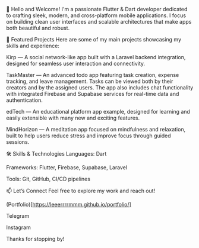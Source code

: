 👋 Hello and Welcome!
I'm a passionate Flutter & Dart developer dedicated to crafting sleek, modern, and cross-platform mobile applications. I focus on building clean user interfaces and scalable architectures that make apps both beautiful and robust.

🚀 Featured Projects
Here are some of my main projects showcasing my skills and experience:

Kirp — A social network-like app built with a Laravel backend integration, designed for seamless user interaction and connectivity.

TaskMaster — An advanced todo app featuring task creation, expense tracking, and leave management. Tasks can be viewed both by their creators and by the assigned users. The app also includes chat functionality with integrated Firebase and Supabase services for real-time data and authentication.

edTech — An educational platform app example, designed for learning and easily extensible with many new and exciting features.

MindHorizon — A meditation app focused on mindfulness and relaxation, built to help users reduce stress and improve focus through guided sessions.

🛠️ Skills & Technologies
Languages: Dart

Frameworks: Flutter, Firebase, Supabase, Laravel

Tools: Git, GitHub, CI/CD pipelines

📫 Let’s Connect
Feel free to explore my work and reach out!

(Portfolio)[https://leeerrrrmmm.github.io/portfolio/]

Telegram

Instagram

Thanks for stopping by!

